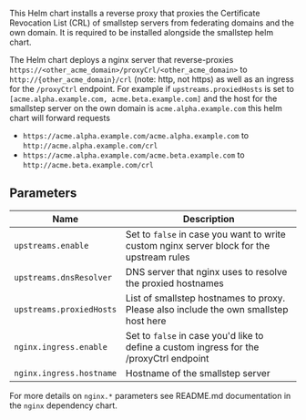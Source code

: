 This Helm chart installs a reverse proxy that proxies the Certificate Revocation List (CRL) of smallstep servers from federating domains and the own domain. It is required to be installed alongside the smallstep helm chart.

The Helm chart deploys a nginx server that reverse-proxies `https://<other_acme_domain>/proxyCrl/<other_acme_domain>` to `http://{other_acme_domain}/crl` (note: http, not https) as well as an ingress for the `/proxyCtrl` endpoint. For example if `upstreams.proxiedHosts` is set to `[acme.alpha.example.com, acme.beta.example.com]` and the host for the smallstep server on the own domain is `acme.alpha.example.com` this helm chart will forward requests

- `https://acme.alpha.example.com/acme.alpha.example.com` to `http://acme.alpha.example.com/crl`
- `https://acme.alpha.example.com/acme.beta.example.com` to `http://acme.beta.example.com/crl`

## Parameters

| Name                      | Description                                                                               |
| ------------------------- | ----------------------------------------------------------------------------------------- |
| `upstreams.enable`        | Set to `false` in case you want to write custom nginx server block for the upstream rules |
| `upstreams.dnsResolver`   | DNS server that nginx uses to resolve the proxied hostnames                               |
| `upstreams.proxiedHosts`  | List of smallstep hostnames to proxy. Please also include the own smallstep host here     |
| `nginx.ingress.enable`    | Set to `false` in case you'd like to define a custom ingress for the /proxyCtrl endpoint  |
| `nginx.ingress.hostname`  | Hostname of the smallstep server                                                          |

For more details on `nginx.*` parameters see README.md documentation in the `nginx` dependency chart.
